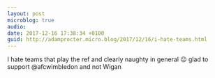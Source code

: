 ```yaml
---
layout: post
microblog: true
audio: 
date: 2017-12-16 17:38:34 +0100
guid: http://adamprocter.micro.blog/2017/12/16/i-hate-teams.html
---
```

I hate teams that play the ref and clearly naughty in general ☹️ glad to support @afcwimbledon and not Wigan 
